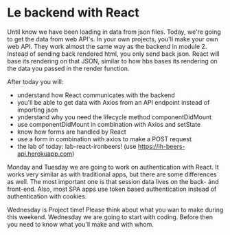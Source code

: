 # Le backend with React

Until know we have been loading in data from json files. Today, we're going to get the data from web API's. In your own projects, you'll make your own web API. They work almost the same way as the backend in module 2. Instead of sending back rendered html, you only send back json. React will base its rendering on that JSON, similar to how hbs bases its rendering on the data you passed in the render function.

After today you will:

* understand how React communicates with the backend
* you'll be able to get data with Axios from an API endpoint instead of importing json
* ynderstand why you need the lifecycle method componentDidMount
* use componentDidMount in combination with Axios and setState
* know how forms are handled by React
* use a form in combination with axios to make a POST request
* the lab of today: lab-react-ironbeers! (use https://ih-beers-api.herokuapp.com) 

Monday and Tuesday we are going to work on authentication with React. It works very similar as with traditional apps, but there are some differences as well. The most important one is that session data lives on the back- ánd front-end. Also, most SPA apps use token based authentication instead of authentication with cookies.

Wednesday is Project time! Please think about what you wan to make during this weekend. Wednesday we are going to start with coding. Before then you need to know what you'll make and with whom.
